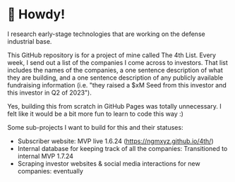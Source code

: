 # 👋 Howdy!

I research early-stage technologies that are working on the defense industrial base. 

This GitHub repository is for a project of mine called The 4th List. Every week, I send out a list of the companies I come across to investors. That list includes the names of the companies, a one sentence description of what they are building, and a one sentence description of any publicly available fundraising information (i.e. "they raised a $xM Seed from this investor and this investor in Q2 of 2023").

Yes, building this from scratch in GitHub Pages was totally unnecessary. I felt like it would be a bit more fun to learn to code this way :)

Some sub-projects I want to build for this and their statuses:
* Subscriber website: MVP live 1.6.24 (https://ngmxyz.github.io/4th/)
* Internal database for keeping track of all the companies: Transitioned to internal MVP 1.7.24
* Scraping investor websites & social media interactions for new companies: eventually

